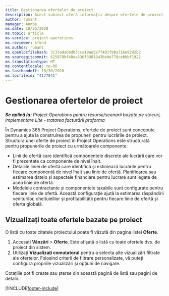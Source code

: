 ```yaml
---
title: Gestionarea ofertelor de proiect
description: Acest subiect oferă informații despre ofertele de proiect.
author: rumant
manager: Annbe
ms.date: 10/26/2020
ms.topic: article
ms.service: project-operations
ms.reviewer: kfend
ms.author: rumant
ms.openlocfilehash: 3c33adabbd03cca19ae5e7f401f08a716e9242b2
ms.sourcegitcommit: 625878bf48ea530f3381843be0e778cebbbf1922
ms.translationtype: HT
ms.contentlocale: ro-RO
ms.lasthandoff: 10/30/2020
ms.locfileid: "4177841"
---
```

# <a name="manage-project-quotes"></a>Gestionarea ofertelor de proiect

_**Se aplică la:** Project Operations pentru resurse/scenarii bazate pe stocuri, implementare Lite - tratarea facturării proforma_

În Dynamics 365 Project Operations, ofertele de proiect sunt concepute pentru a ajuta la construirea de propuneri pentru lucrările de proiect. Structura unei oferte de proiect în Project Operations este structurată pentru propunerile de proiect cu următoarele componente:

  - Linii de ofertă care identifică componentele discrete ale lucrării care vor fi prezentate ca componente de nivel înalt.
  - Detaliile liniei de ofertă care identifică și estimează lucrările pentru fiecare componentă de nivel înalt sau linie de ofertă. Planificarea sau estimarea datelo și aspectele financiare pentru lucrare sunt legate de acea linie de ofertă.
  - Modelele contractante și componentele taxabile sunt configurate pentru fiecare linie de ofertă. Această configurație ajută la estimarea răspândirii veniturilor, cheltuielilor și profitabilității pentru fiecare linie de ofertă și oferta globală.

## <a name="view-all-project-based-quotes"></a>Vizualizați toate ofertele bazate pe proiect

O listă cu toate citatele proiectului poate fi văzută din pagina listei **Oferte**. 

1. Accesați **Vânzări** > **Oferte**. Este afișată o listă cu toate ofertele dvs. de proiect din sistem. 
2. Utilizați **Vizualizați comutatorul** pentru a selecta alte vizualizări filtrate ale ofertelor. Folosind criterii de filtrare personalizate, vă puteți configura propriile vizualizări și opțiuni de navigare.

Cotațiile pot fi create sau șterse din această pagină de listă sau pagini de detalii.


[!INCLUDE[footer-include](../../includes/footer-banner.md)]